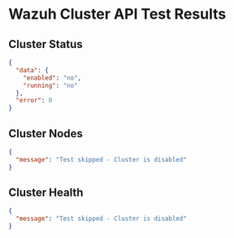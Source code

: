 # Wazuh Cluster API Test Results

## Cluster Status
```json
{
  "data": {
    "enabled": "no",
    "running": "no"
  },
  "error": 0
}
```

## Cluster Nodes
```json
{
  "message": "Test skipped - Cluster is disabled"
}
```

## Cluster Health
```json
{
  "message": "Test skipped - Cluster is disabled"
}
```

